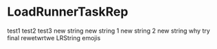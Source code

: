 # LoadRunnerTaskRep
test1 test2 test3
new string
new string 1
new string 2
new string
why
try
final
rewetwrtwe
LRString
emojis
